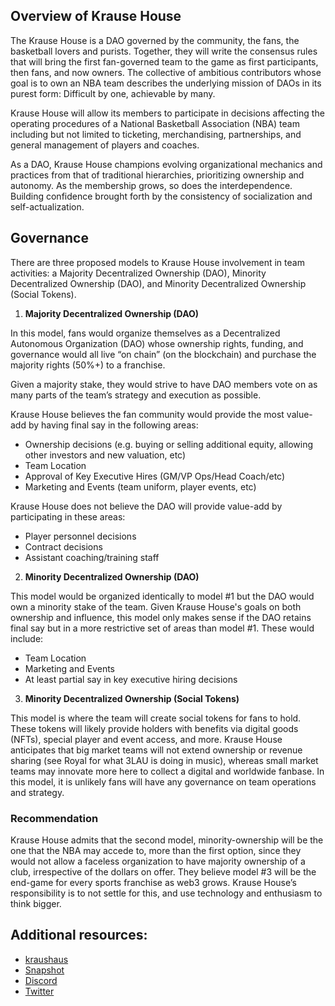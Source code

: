 ## Overview of Krause House

The Krause House is a DAO governed by the community, the fans, the basketball lovers and purists. Together, they will write the consensus rules that will bring the first fan-governed team to the game as first participants, then fans, and now owners. The collective of ambitious contributors whose goal is to own an NBA team describes the underlying mission of DAOs in its purest form: Difficult by one, achievable by many.

Krause House will allow its members to participate in decisions affecting the operating procedures of a National Basketball Association (NBA) team including but not limited to ticketing, merchandising, partnerships, and general management of players and coaches.

As a DAO, Krause House champions evolving organizational mechanics and practices from that of traditional hierarchies, prioritizing ownership and autonomy. As the membership grows, so does the interdependence. Building confidence brought forth by the consistency of socialization and self-actualization. 

## Governance

There are three proposed models to Krause House involvement in team activities: a Majority Decentralized Ownership (DAO), Minority Decentralized Ownership (DAO), and Minority Decentralized Ownership (Social Tokens). 

1. **Majority Decentralized Ownership (DAO)**

In this model, fans would organize themselves as a Decentralized Autonomous Organization (DAO) whose ownership rights, funding, and governance would all live “on chain” (on the blockchain) and purchase the majority rights (50%+) to a franchise.

Given a majority stake, they would strive to have DAO members vote on as many parts of the team’s strategy and execution as possible.

Krause House believes the fan community would provide the most value-add by having final say in the following areas:

 - Ownership decisions (e.g. buying or selling additional equity, allowing other investors and new valuation, etc)
 - Team Location
 - Approval of Key Executive Hires (GM/VP Ops/Head Coach/etc)
 - Marketing and Events (team uniform, player events, etc)

Krause House does not believe the DAO will provide value-add by participating in these areas:

 - Player personnel decisions
 - Contract decisions
 - Assistant coaching/training staff

2. **Minority Decentralized Ownership (DAO)**

This model would be organized identically to model #1 but the DAO would own a minority stake of the team. Given Krause House's goals on both ownership and influence, this model only makes sense if the DAO retains final say but in a more restrictive set of areas than model #1. These would include:
 - Team Location
 - Marketing and Events
 - At least partial say in key executive hiring decisions

3. **Minority Decentralized Ownership (Social Tokens)**

This model is where the team will create social tokens for fans to hold. These tokens will likely provide holders with benefits via digital goods (NFTs), special player and event access, and more. Krause House anticipates that big market teams will not extend ownership or revenue sharing (see Royal for what 3LAU is doing in music), whereas small market teams may innovate more here to collect a digital and worldwide fanbase. In this model, it is unlikely fans will have any governance on team operations and strategy.

### Recommendation

Krause House admits that the second model, minority-ownership will be the one that the NBA may accede to, more than the first option, since they would not allow a faceless organization to have majority ownership of a club, irrespective of the dollars on offer.
They believe model #3 will be the end-game for every sports franchise as web3 grows. Krause House’s responsibility is to not settle for this, and use technology and enthusiasm to think bigger.

## Additional resources: 

* [kraushaus](https://krausehouse.club/)
* [Snapshot](https://snapshot.org/#/krausehouse.eth)
* [Discord](https://discord.com/invite/3bJwMCUEbe)
* [Twitter](https://twitter.com/KrauseHouseDAO)

